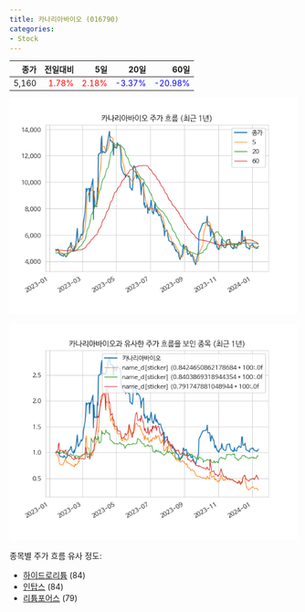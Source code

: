 ```yaml
---
title: 카나리아바이오 (016790)
categories:
- Stock
---
```


|종가|전일대비|5일|20일|60일|
|---:|-------:|--:|---:|---:|
|5,160|<span style="color: red">1.78%</span>|<span style="color: red">2.18%</span>|<span style="color: blue">-3.37%</span>|<span style="color: blue">-20.98%</span>|


<!-- more -->

![016790](/assets/images/stock/016790.png)

![016790](/assets/images/stock/016790_sim.png)

종목별 주가 흐름 유사 정도:
- [하이드로리튬](/stock/101670/) (84)
- [인탑스](/stock/049070/) (84)
- [리튬포어스](/stock/073570/) (79)